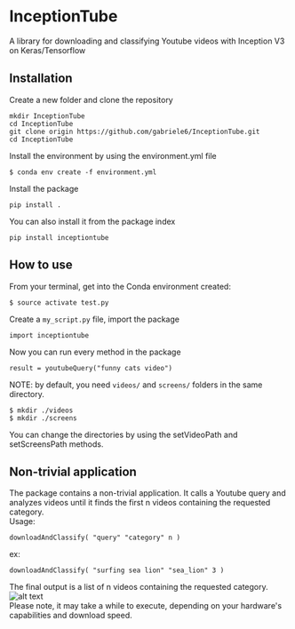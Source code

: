 # InceptionTube
A library for downloading and classifying Youtube videos with Inception V3 on Keras/Tensorflow

## Installation

Create a new folder and clone the repository  
```
mkdir InceptionTube
cd InceptionTube
git clone origin https://github.com/gabriele6/InceptionTube.git
cd InceptionTube
```
Install the environment by using the environment.yml file  
```
$ conda env create -f environment.yml
```
Install the package
```
pip install .
```


You can also install it from the package index
```
pip install inceptiontube
```

## How to use

From your terminal, get into the Conda environment created:  
```
$ source activate test.py
```
Create a `my_script.py` file, import the package  
```
import inceptiontube
```
Now you can run every method in the package
```
result = youtubeQuery("funny cats video")
```  


NOTE: by default, you need `videos/` and `screens/` folders in the same directory.  
```
$ mkdir ./videos  
$ mkdir ./screens
```
You can change the directories by using the setVideoPath and setScreensPath methods.


## Non-trivial application


The package contains a non-trivial application. It calls a Youtube query and analyzes videos until it finds the first n videos containing the requested category.  
Usage:  
```
downloadAndClassify( "query" "category" n )  
```  
ex:   
```
downloadAndClassify( "surfing sea lion" "sea_lion" 3 )
```
The final output is a list of n videos containing the requested category.  
![alt text](https://i.imgur.com/gfzolLJ.png)  
Please note, it may take a while to execute, depending on your hardware's capabilities and download speed.  
